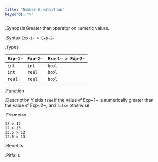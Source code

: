 ```yaml
---
title: "Number GreaterThan"
keywords: ">"
---
```


.Synopsis
Greater than operator on numeric values.

.Syntax
`Exp~1~ > Exp~2~`

.Types


| `Exp~1~`  |  `Exp~2~` | `Exp~1~ > Exp~2~`   |
| --- | --- | --- |
| `int`      |  `int`     | `bool`                |
| `int`      |  `real`    | `bool`                |
| `real`     |  `real`    | `bool`                |


.Function

.Description
Yields `true` if the value of Exp~1~ is numerically greater than the value of Exp~2~, and `false` otherwise.

.Examples
```rascal-shell
13 > 12
12 > 13
13.5 > 12
12.5 > 13
```

.Benefits

.Pitfalls

